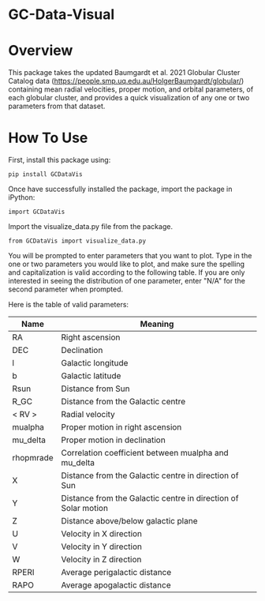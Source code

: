 # GC-Data-Visual

Overview
==========

This package takes the updated Baumgardt et al. 2021 Globular Cluster Catalog data (https://people.smp.uq.edu.au/HolgerBaumgardt/globular/) containing mean radial velocities, proper motion, and orbital parameters, of each globular cluster, and provides a quick visualization of any one or two parameters from that dataset.

How To Use
==========

First, install this package using:

``pip install GCDataVis``

Once have successfully installed the package, import the package in iPython:

``import GCDataVis``

Import the visualize_data.py file from the package.

``from GCDataVis import visualize_data.py``

You will be prompted to enter parameters that you want to plot. Type in the one or two parameters you would like to plot, and make sure the spelling and capitalization is valid according to the following table. If you are only interested in seeing the distribution of one parameter, enter "N/A" for the second parameter when prompted. 

Here is the table of valid parameters:

| Name     |Meaning                                                       |
| -------- |--------------------------------------------------------------|
| RA       |Right ascension                                               |
| DEC      |Declination                                                   |
| l        |Galactic longitude                                            |
| b        |Galactic latitude                                             |
| Rsun     |Distance from Sun                                             |
| R_GC     |Distance from the Galactic centre                             |
| < RV >   |Radial velocity                                               |
| mualpha  |Proper motion in right ascension                              |
| mu_delta |Proper motion in declination                                  |
| rhopmrade|Correlation coefficient between mualpha and mu_delta          |
| X        |Distance from the Galactic centre in direction of Sun         |
| Y        |Distance from the Galactic centre in direction of Solar motion|
| Z        |Distance above/below galactic plane                           |
| U        |Velocity in X direction                                       |
| V        |Velocity in Y direction                                       |
| W        |Velocity in Z direction                                       |
| RPERI    |Average perigalactic distance                                 |
| RAPO     |Average apogalactic distance                                  |

   
